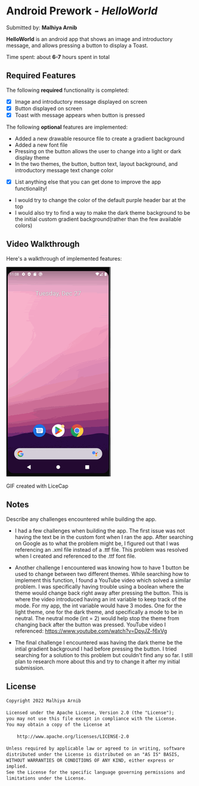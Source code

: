 # Android Prework - *HelloWorld*

Submitted by: **Malhiya Arnib**

**HelloWorld** is an android app that shows an image and introductory message, and allows pressing a button to display a Toast. 

Time spent: about **6-7** hours spent in total

## Required Features

The following **required** functionality is completed:

* [x] Image and introductory message displayed on screen
* [x] Button displayed on screen
* [x] Toast with message appears when button is pressed 

The following **optional** features are implemented:
* Added a new drawable resource file to create a gradient background
* Added a new font file 
* Pressing on the button allows the user to change into a light or dark display theme
* In the two themes, the button, button text, layout background, and introductory message text change color

* [X] List anything else that you can get done to improve the app functionality!
* I would try to change the color of the default purple header bar at the top 
* I would also try to find a way to make the dark theme background to be the initial custom gradient background(rather than the few available colors)

## Video Walkthrough

Here's a walkthrough of implemented features:

<img src='walkthrough.gif' title='Video Walkthrough' width='' alt='Video Walkthrough' />

<!-- Replace this with whatever GIF tool you used! -->
GIF created with LiceCap  
<!-- Recommended tools:
[Kap](https://getkap.co/) for macOS
[ScreenToGif](https://www.screentogif.com/) for Windows
[peek](https://github.com/phw/peek) for Linux. -->

## Notes

Describe any challenges encountered while building the app.

* I had a few challenges when building the app. The first issue was not having the text be in the custom font when I ran the app. 
After searching on Google as to what the problem might be, I figured out that I was referencing an .xml file instead of a .ttf file. 
This problem was resolved when I created and referenced to the .ttf font file.

* Another challenge I encountered was knowing how to have 1 button be used to change between two different themes. 
While searching how to implement this function, I found a YouTube video which solved a similar problem. I was specifically having trouble using a boolean where the theme would change back right away after pressing the button. This is where the video introduced having an int variable to keep track
of the mode. For my app, the int variable would have 3 modes. One for the light theme, one for the dark theme, and specifically a mode to be in neutral. The neutral mode (int = 2) would help stop the theme from changing back after the button was pressed.
YouTube video I referenced: https://www.youtube.com/watch?v=DpyJZ-f6xVg 

* The final challenge I encountered was having the dark theme be the intial gradient background I had before pressing the button. I tried searching 
for a solution to this problem but couldn't find any so far. I still plan to research more about this and try to change it after my initial submission.

## License

    Copyright 2022 Malhiya Arnib

    Licensed under the Apache License, Version 2.0 (the "License");
    you may not use this file except in compliance with the License.
    You may obtain a copy of the License at

        http://www.apache.org/licenses/LICENSE-2.0

    Unless required by applicable law or agreed to in writing, software
    distributed under the License is distributed on an "AS IS" BASIS,
    WITHOUT WARRANTIES OR CONDITIONS OF ANY KIND, either express or implied.
    See the License for the specific language governing permissions and
    limitations under the License.
